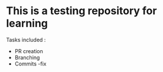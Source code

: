 # This is a testing repository for learning

Tasks included :
- PR creation
- Branching
- Commits
-fix
